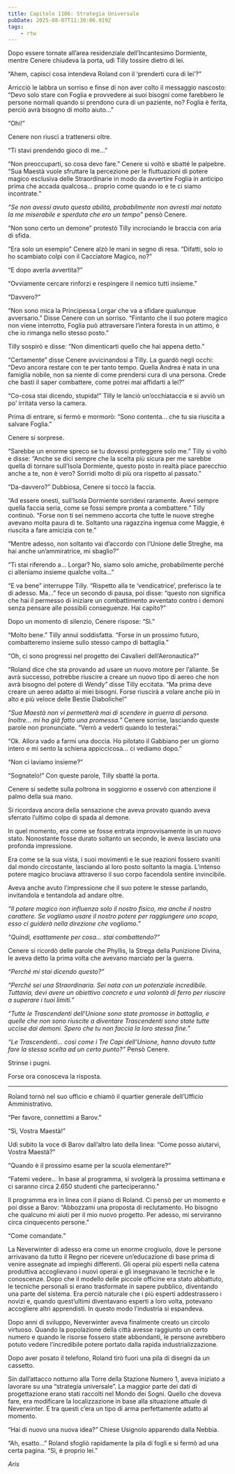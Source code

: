 ```yaml
---
title: Capitolo 1106: Strategia Universale
pubDate: 2025-08-07T11:30:06.919Z
tags:
    - rtw
---
```





















Dopo essere tornate all’area residenziale dell’Incantesimo Dormiente, mentre Cenere chiudeva la porta, udì Tilly tossire dietro di lei.






“Ahem, capisci cosa intendeva Roland con il ‘prenderti cura di lei’?”






Arricciò le labbra un sorriso e finse di non aver colto il messaggio nascosto: “Devo solo stare con Foglia e provvedere ai suoi bisogni come farebbero le persone normali quando si prendono cura di un paziente, no? Foglia è ferita, perciò avrà bisogno di molto aiuto...”






“Ohi!”






Cenere non riuscì a trattenersi oltre.






“Ti stavi prendendo gioco di me...”






“Non preoccuparti, so cosa devo fare.” Cenere si voltò e sbatté le palpebre. “Sua Maestà vuole sfruttare la percezione per le fluttuazioni di potere magico esclusiva delle Straordinarie in modo da avvertire Foglia in anticipo prima che accada qualcosa... proprio come quando io e te ci siamo incontrate.”






<em>“Se non avessi avuto questa abilità, probabilmente non avresti mai notato la me miserabile e sperduta che ero un tempo”</em> pensò Cenere.






“Non sono certo un demone” protestò Tilly incrociando le braccia con aria di sfida.






“Era solo un esempio” Cenere alzò le mani in segno di resa. “Difatti, solo io ho scambiato colpi con il Cacciatore Magico, no?”






“E dopo averla avvertita?”






“Ovviamente cercare rinforzi e respingere il nemico tutti insieme.”






“Davvero?”






“Non sono mica la Principessa Lorgar che va a sfidare qualunque avversario.” Disse Cenere con un sorriso. “Fintanto che il suo potere magico non viene interrotto, Foglia può attraversare l’intera foresta in un attimo, è che io rimanga nello stesso posto.”






Tilly sospirò e disse: “Non dimenticarti quello che hai appena detto.”






“Certamente” disse Cenere avvicinandosi a Tilly. La guardò negli occhi: “Devo ancora restare con te per tanto tempo. Quella Andrea è nata in una famiglia nobile, non sa niente di come prendersi cura di una persona. Crede che basti il saper combattere, come potrei mai affidarti a lei?”






“Co-cosa stai dicendo, stupida!” Tilly le lanciò un’occhiataccia e si avviò un po’ irritata verso la camera.






Prima di entrare, si fermò e mormorò: “Sono contenta... che tu sia riuscita a salvare Foglia.”






Cenere si sorprese.






“Sarebbe un enorme spreco se tu dovessi proteggere solo me.” Tilly si voltò e disse: “Anche se dici sempre che la scelta più sicura per me sarebbe quella di tornare sull’Isola Dormiente, questo posto in realtà piace parecchio anche a te, non è vero? Sorridi molto di più ora rispetto al passato.”






“Da-davvero?” Dubbiosa, Cenere si toccò la faccia.






“Ad essere onesti, sull’Isola Dormiente sorridevi raramente. Avevi sempre quella faccia seria, come se fossi sempre pronta a combattere.” Tilly continuò. “Forse non ti sei nemmeno accorta che tutte le nuove streghe avevano molta paura di te. Soltanto una ragazzina ingenua come Maggie, è riuscita a fare amicizia con te.”






“Mentre adesso, non soltanto vai d’accordo con l’Unione delle Streghe, ma hai anche un’ammiratrice, mi sbaglio?”






“Ti stai riferendo a... Lorgar? No, siamo solo amiche, probabilmente perché ci alleniamo insieme qualche volta...”






“E va bene” interruppe Tilly. “Rispetto alla te ‘vendicatrice’, preferisco la te di adesso. Ma...” fece un secondo di pausa, poi disse: “questo non significa che hai il permesso di iniziare un combattimento avventato contro i demoni senza pensare alle possibili conseguenze. Hai capito?”






Dopo un momento di silenzio, Cenere rispose: “Sì.”






“Molto bene.” Tilly annuì soddisfatta. “Forse in un prossimo futuro, combatteremo insieme sullo stesso campo di battaglia.”






“Oh, ci sono progressi nel progetto dei Cavalieri dell’Aeronautica?”






“Roland dice che sta provando ad usare un nuovo motore per l’aliante. Se avrà successo, potrebbe riuscire a creare un nuovo tipo di aereo che non avrà bisogno del potere di Wendy” disse Tilly eccitata. “Ma prima deve creare un aereo adatto ai miei bisogni. Forse riuscirà a volare anche più in alto e più veloce delle Bestie Diaboliche!”






<em>“Sua Maestà non vi permetterà mai di scendere in guerra di persona. Inoltre... mi ha già fatto una promessa.” </em>Cenere sorrise, lasciando queste parole non pronunciate. “Verrò a vederti quando lo testerai.”






“Ok. Allora vado a farmi una doccia. Ho pilotato il Gabbiano per un giorno intero e mi sento la schiena appiccicosa... ci vediamo dopo.”






“Non ci laviamo insieme?”






“Sognatelo!” Con queste parole, Tilly sbatté la porta.






Cenere si sedette sulla poltrona in soggiorno e osservò con attenzione il palmo della sua mano.






Si ricordava ancora della sensazione che aveva provato quando aveva sferrato l’ultimo colpo di spada al demone.






In quel momento, era come se fosse entrata improvvisamente in un nuovo stato. Nonostante fosse durato soltanto un secondo, le aveva lasciato una profonda impressione.






Era come se la sua vista, i suoi movimenti e le sue reazioni fossero svaniti dal mondo circostante, lasciando al loro posto soltanto la magia. L’intenso potere magico bruciava attraverso il suo corpo facendola sentire invincibile.






Aveva anche avuto l’impressione che il suo potere le stesse parlando, invitandola e tentandola ad andare oltre.






<em>“Il potere magico non influenza solo il nostro fisico, ma anche il nostro carattere. Se vogliamo usare il nostro potere per raggiungere uno scopo, esso ci guiderà nella direzione che vogliamo.”</em>






<em>“Quindi, esattamente per cosa... stai combattendo?”</em>






Cenere si ricordò delle parole che Phyllis, la Strega della Punizione Divina, le aveva detto la prima volta che avevano marciato per la guerra.






<em>“Perché mi stai dicendo questo?”</em>






<em>“Perché sei una Straordinaria. Sei nata con un potenziale incredibile. Tuttavia, devi avere un obiettivo concreto e una volontà di ferro per riuscire a superare i tuoi limiti.”</em>






<em>“Tutte le Trascendenti dell’Unione sono state promosse in battaglia, e quelle che non sono riuscite a diventare Trascendenti sono state tutte uccise dai demoni. Spero che tu non faccia la loro stessa fine.”</em>






<em>“Le Trascendenti... così come i Tre Capi dell’Unione, hanno dovuto tutte fare la stessa scelta ad un certo punto?”</em> Pensò Cenere.






Strinse i pugni.






Forse ora conosceva la risposta.






***






Roland tornò nel suo ufficio e chiamò il quartier generale dell’Ufficio Amministrativo.






“Per favore, connettimi a Barov.”






“Sì, Vostra Maestà!”






Udì subito la voce di Barov dall’altro lato della linea: “Come posso aiutarvi, Vostra Maestà?”






“Quando è il prossimo esame per la scuola elementare?”






“Fatemi vedere... In base al programma, si svolgerà la prossima settimana e ci saranno circa 2.650 studenti che parteciperanno.”






Il programma era in linea con il piano di Roland. Ci pensò per un momento e poi disse a Barov: “Abbozzami una proposta di reclutamento. Ho bisogno che qualcuno mi aiuti per il mio nuovo progetto. Per adesso, mi serviranno circa cinquecento persone.”






“Come comandate.”






La Neverwinter di adesso era come un enorme crogiuolo, dove le persone arrivavano da tutto il Regno per ricevere un’educazione di base prima di venire assegnate ad impieghi differenti. Gli operai più esperti nella catena produttiva accoglievano i nuovi operai e gli insegnavano le tecniche e le conoscenze. Dopo che il modello delle piccole officine era stato abbattuto, le tecniche personali si erano trasformate in sapere pubblico, diventando una parte del sistema. Era perciò naturale che i più esperti addestrassero i novizi e, quando quest’ultimi diventavano esperti a loro volta, potevano accogliere altri apprendisti. In questo modo l’industria si espandeva.






Dopo anni di sviluppo, Neverwinter aveva finalmente creato un circolo virtuoso. Quando la popolazione della città avesse raggiunto un certo numero e quando le risorse fossero state abbondanti, le persone avrebbero potuto vedere l’incredibile potere portato dalla rapida industrializzazione.






Dopo aver posato il telefono, Roland tirò fuori una pila di disegni da un cassetto.






Sin dall’attacco notturno alla Torre della Stazione Numero 1, aveva iniziato a lavorare su una “strategia universale”. La maggior parte dei dati di progettazione erano stati raccolti nel Mondo dei Sogni. Quello che doveva fare, era modificare la localizzazione in base alla situazione attuale di Neverwinter. E tra questi c’era un tipo di arma perfettamente adatto al momento.






“Hai di nuovo una nuova idea?” Chiese Usignolo apparendo dalla Nebbia.






“Ah, esatto...” Roland sfogliò rapidamente la pila di fogli e si fermò ad una certa pagina. “Sì, è proprio lei.”






<em>Aris</em>


                                


                                



